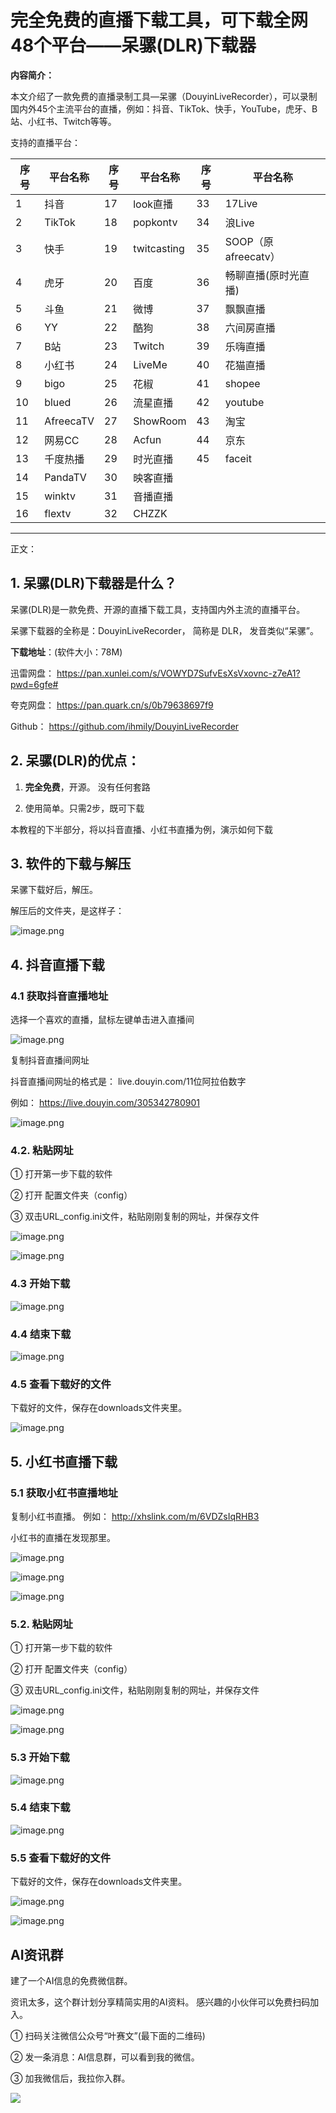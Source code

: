 # 完全免费的直播下载工具，可下载全网48个平台——呆骡(DLR)下载器

**内容简介：**

本文介绍了一款免费的直播录制工具—呆骡（DouyinLiveRecorder），可以录制国内外45个主流平台的直播，例如：抖音、TikTok、快手，YouTube，虎牙、B站、小红书、Twitch等等。

支持的直播平台： 

| 序号 | 平台名称        | 序号 | 平台名称           | 序号 | 平台名称         |
|------|----------------|------|--------------------|------|------------------|
| 1    | 抖音           | 17   | look直播           | 33   | 17Live           |
| 2    | TikTok         | 18   | popkontv           | 34   | 浪Live           |
| 3    | 快手           | 19   | twitcasting        | 35   | SOOP（原afreecatv）|
| 4    | 虎牙           | 20   | 百度               | 36   | 畅聊直播(原时光直播)|
| 5    | 斗鱼           | 21   | 微博               | 37   | 飘飘直播         |
| 6    | YY             | 22   | 酷狗               | 38   | 六间房直播        |
| 7    | B站            | 23   | Twitch             | 39   | 乐嗨直播         |
| 8    | 小红书         | 24   | LiveMe             | 40   | 花猫直播         |
| 9    | bigo           | 25   | 花椒               | 41   | shopee           |
| 10   | blued          | 26   | 流星直播           | 42   | youtube          |
| 11   | AfreecaTV      | 27   | ShowRoom           | 43   | 淘宝             |
| 12   | 网易CC         | 28   | Acfun              | 44   | 京东             |
| 13   | 千度热播       | 29   | 时光直播           | 45   | faceit           |
| 14   | PandaTV        | 30   | 映客直播           |      |                  |
| 15   | winktv         | 31   | 音播直播           |      |                  |
| 16   | flextv         | 32   | CHZZK              |      |                  |

---
正文：

## 1. 呆骡(DLR)下载器是什么？ 

呆骡(DLR)是一款免费、开源的直播下载工具，支持国内外主流的直播平台。 

呆骡下载器的全称是：DouyinLiveRecorder， 简称是 DLR， 发音类似“呆骡”。 

**下载地址**：(软件大小：78M)

迅雷网盘： https://pan.xunlei.com/s/VOWYD7SufvEsXsVxovnc-z7eA1?pwd=6gfe#

夸克网盘： https://pan.quark.cn/s/0b79638697f9

Github： https://github.com/ihmily/DouyinLiveRecorder  

## 2. 呆骡(DLR)的优点：

1. **完全免费**，开源。 没有任何套路
   
2. 使用简单。只需2步，既可下载

本教程的下半部分，将以抖音直播、小红书直播为例，演示如何下载

## 3. 软件的下载与解压

呆骡下载好后，解压。 

解压后的文件夹，是这样子：

![image.png](https://mdnice007.oss-cn-beijing.aliyuncs.com/obsidian/202508010948504.png)


## 4. 抖音直播下载

### 4.1 获取抖音直播地址

选择一个喜欢的直播，鼠标左键单击进入直播间

![image.png](https://mdnice007.oss-cn-beijing.aliyuncs.com/obsidian/202409300551951.png)

复制抖音直播间网址

抖音直播间网址的格式是： live.douyin.com/11位阿拉伯数字

例如： https://live.douyin.com/305342780901

![image.png](https://mdnice007.oss-cn-beijing.aliyuncs.com/obsidian/202409300553522.png)

### 4.2. 粘贴网址

① 打开第一步下载的软件

② 打开 配置文件夹（config）

③ 双击URL_config.ini文件，粘贴刚刚复制的网址，并保存文件

![image.png](https://mdnice007.oss-cn-beijing.aliyuncs.com/obsidian/202409300555717.png)


![image.png](https://mdnice007.oss-cn-beijing.aliyuncs.com/obsidian/202409300558445.png)

### 4.3 开始下载

![image.png](https://mdnice007.oss-cn-beijing.aliyuncs.com/obsidian/202508010952087.png)

### 4.4 结束下载


![image.png](https://mdnice007.oss-cn-beijing.aliyuncs.com/obsidian/202508010953354.png)

### 4.5 查看下载好的文件

下载好的文件，保存在downloads文件夹里。 

![image.png](https://mdnice007.oss-cn-beijing.aliyuncs.com/obsidian/202508010954229.png)



## 5. 小红书直播下载

### 5.1 获取小红书直播地址

复制小红书直播。 例如： http://xhslink.com/m/6VDZsIqRHB3

小红书的直播在发现那里。 

![image.png](https://mdnice007.oss-cn-beijing.aliyuncs.com/obsidian/202508011029219.png)

![image.png](https://mdnice007.oss-cn-beijing.aliyuncs.com/obsidian/202508011030929.png)

![image.png](https://mdnice007.oss-cn-beijing.aliyuncs.com/obsidian/202508011030320.png)



### 5.2. 粘贴网址

① 打开第一步下载的软件

② 打开 配置文件夹（config）

③ 双击URL_config.ini文件，粘贴刚刚复制的网址，并保存文件

![image.png](https://mdnice007.oss-cn-beijing.aliyuncs.com/obsidian/202409300555717.png)


![image.png](https://mdnice007.oss-cn-beijing.aliyuncs.com/obsidian/202409300558445.png)

### 5.3 开始下载

![image.png](https://mdnice007.oss-cn-beijing.aliyuncs.com/obsidian/202508010952087.png)

### 5.4 结束下载


![image.png](https://mdnice007.oss-cn-beijing.aliyuncs.com/obsidian/202508010953354.png)

### 5.5 查看下载好的文件

下载好的文件，保存在downloads文件夹里。 

![image.png](https://mdnice007.oss-cn-beijing.aliyuncs.com/obsidian/202508010954229.png)


![image.png](https://mdnice007.oss-cn-beijing.aliyuncs.com/obsidian/202508011032467.png)



## AI资讯群


建了一个AI信息的免费微信群。

资讯太多，这个群计划分享精简实用的AI资料。 感兴趣的小伙伴可以免费扫码加入。

① 扫码关注微信公众号“叶赛文”(最下面的二维码) 

② 发一条消息：AI信息群，可以看到我的微信。 

③ 加我微信后，我拉你入群。 

![](https://mdnice007.oss-cn-beijing.aliyuncs.com/obsidian/202502141423896.png)


